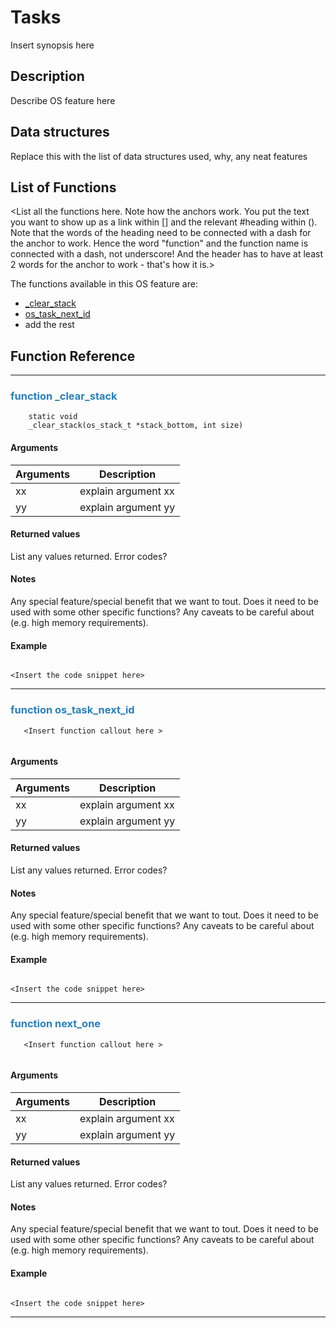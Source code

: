 # Tasks


Insert synopsis here


## Description

Describe OS feature here 

## Data structures

Replace this with the list of data structures used, why, any neat features

## List of Functions

<List all the functions here. Note how the anchors work. You put the text you want to show up as a link within [] and the relevant #heading within (). Note that the words of the heading need to be connected with a dash for the anchor to work. Hence the word "function" and the function name is connected with a dash, not underscore! And the header has to have at least 2 words for the anchor to work - that's how it is.>

The functions available in this OS feature are:

* [_clear_stack](#function-_clear_stack)
* [os_task_next_id](#function-os_task_next_id)
* add the rest


## Function Reference

------------------

### <font color="2980b9">function _clear_stack </font>

```
    static void
    _clear_stack(os_stack_t *stack_bottom, int size) 

```

<Insert short description>


#### Arguments

| Arguments | Description |
|-----------|-------------|
| xx |  explain argument xx  |
| yy |  explain argument yy  |

#### Returned values

List any values returned.
Error codes?

#### Notes 

Any special feature/special benefit that we want to tout. 
Does it need to be used with some other specific functions?
Any caveats to be careful about (e.g. high memory requirements).

#### Example

<Add text to set up the context for the example here>

```

<Insert the code snippet here>

```

---------------------
   
### <font color="#2980b9"> function os_task_next_id </font>

```
   <Insert function callout here >
   
```

<Insert short description>


#### Arguments

| Arguments | Description |
|-----------|-------------|
| xx |  explain argument xx  |
| yy |  explain argument yy  |

#### Returned values

List any values returned.
Error codes?

#### Notes 

Any special feature/special benefit that we want to tout. 
Does it need to be used with some other specific functions?
Any caveats to be careful about (e.g. high memory requirements).

#### Example

<Add text to set up the context for the example here>

```

<Insert the code snippet here>

```

---------------------
   
### <font color="#2980b9"> function next_one </font>

```
   <Insert function callout here >
   
```

<Insert short description>


#### Arguments

| Arguments | Description |
|-----------|-------------|
| xx |  explain argument xx  |
| yy |  explain argument yy  |

#### Returned values

List any values returned.
Error codes?

#### Notes 

Any special feature/special benefit that we want to tout. 
Does it need to be used with some other specific functions?
Any caveats to be careful about (e.g. high memory requirements).

#### Example

<Add text to set up the context for the example here>

```

<Insert the code snippet here>

```

---------------------
